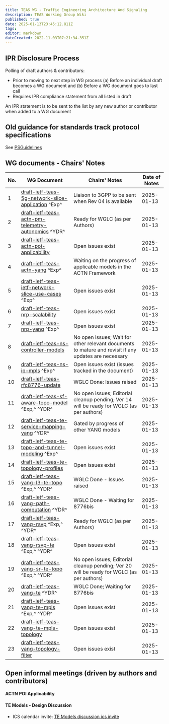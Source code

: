 ```yaml
---
title: TEAS WG - Traffic Engineering Architecture And Signaling
description: TEAS Working Group Wiki
published: true
date: 2025-01-13T23:45:12.811Z
tags: 
editor: markdown
dateCreated: 2022-11-03T07:21:34.351Z
---
```


## IPR Disclosure Process

Polling of draft authors & contributors:
  - Prior to moving to next step in WG process
    (a) Before an individual draft becomes a WG document and
    (b) Before a WG document goes to last call
  - Requires IPR compliance statement from all listed in draft
 
An IPR statement is to be sent to the list by any new author or contributor when added to a WG document

## Old guidance for standards track protocol specifications
See [PSGuidelines](/group/teas/PSGuidelines)

## WG documents - Chairs' Notes

|No.| WG Document                                      | Chairs' Notes                                      | Date of Notes
|---|--------------------------------------------------|----------------------------------------------------|---------------------------------
|  1| [draft-ietf-teas-5g-network-slice-application](https://datatracker.ietf.org/doc/draft-ietf-teas-5g-network-slice-application/) ^Exp^| Liaison to 3GPP to be sent when Rev 04 is available| 2025-01-13
|  2| [draft-ietf-teas-actn-pm-telemetry-autonomics](https://datatracker.ietf.org/doc/draft-ietf-teas-actn-pm-telemetry-autonomics/) ^YDR^| Ready for WGLC (as per Authors)     | 2025-01-13
|  3| [draft-ietf-teas-actn-poi-applicability](https://datatracker.ietf.org/doc/draft-ietf-teas-actn-poi-applicability/)                  | Open issues exist                   | 2025-01-13
|  4| [draft-ietf-teas-actn-yang](https://datatracker.ietf.org/doc/draft-ietf-teas-actn-yang/) ^Exp^                                      | Waiting on the progress of applicable models in the ACTN Framework| 2025-01-13
|  5| [draft-ietf-teas-ietf-network-slice-use-cases](https://datatracker.ietf.org/doc/draft-ietf-teas-ietf-network-slice-use-cases/) ^Exp^| Open issues exist                   | 2025-01-13
|  6| [draft-ietf-teas-nrp-scalability](https://datatracker.ietf.org/doc/draft-ietf-teas-nrp-scalability/)                                | Open issues exist                   | 2025-01-13
|  7| [draft-ietf-teas-nrp-yang](https://datatracker.ietf.org/doc/draft-ietf-teas-nrp-yang/) ^Exp^                                        | Open issues exist                   | 2025-01-13
|  8| [draft-ietf-teas-ns-controller-models](https://datatracker.ietf.org/doc/draft-ietf-teas-ns-controller-models/)                      | No open issues; Wait for other relevant documents to mature and revisit if any updates are necessary|2025-01-13
|  9| [draft-ietf-teas-ns-ip-mpls](https://datatracker.ietf.org/doc/draft-ietf-teas-ns-ip-mpls/) ^Exp^                                    | Open issues exist (issues tracked in the document)| 2025-01-13
| 10| [draft-ietf-teas-rfc8776-update](https://datatracker.ietf.org/doc/draft-ietf-teas-rfc8776-update/)                                  | WGLC Done: Issues raised            | 2025-01-13
| 11| [draft-ietf-teas-sf-aware-topo-model](https://datatracker.ietf.org/doc/draft-ietf-teas-sf-aware-topo-model/) ^Exp,^ ^YDR^           | No open issues; Editorial cleanup pending; Ver 14 will be ready for WGLC (as per authors)| 2025-01-13
| 12| [draft-ietf-teas-te-service-mapping-yang](https://datatracker.ietf.org/doc/draft-ietf-teas-te-service-mapping-yang/) ^YDR^          | Gated by progress of other YANG models| 2025-01-13
| 13| [draft-ietf-teas-te-topo-and-tunnel-modeling](https://datatracker.ietf.org/doc/draft-ietf-teas-te-topo-and-tunnel-modeling/) ^Exp^  | Open issues exist                   | 2025-01-13
| 14| [draft-ietf-teas-te-topology-profiles](https://datatracker.ietf.org/doc/draft-ietf-teas-te-topology-profiles/)                      | Open issues exist                   | 2025-01-13
| 15| [draft-ietf-teas-yang-l3-te-topo](https://datatracker.ietf.org/doc/draft-ietf-teas-yang-l3-te-topo/) ^Exp,^ ^YDR^                   | WGLC Done - Issues raised           | 2025-01-13
| 16| [draft-ietf-teas-yang-path-computation](https://datatracker.ietf.org/doc/draft-ietf-teas-yang-path-computation/) ^YDR^              | WGLC Done - Waiting for 8776bis     | 2025-01-13
| 17| [draft-ietf-teas-yang-rsvp](https://datatracker.ietf.org/doc/draft-ietf-teas-yang-rsvp/) ^Exp,^ ^YDR^                               | Ready for WGLC (as per Authors)     | 2025-01-13
| 18| [draft-ietf-teas-yang-rsvp-te](https://datatracker.ietf.org/doc/draft-ietf-teas-yang-rsvp-te/) ^Exp,^ ^YDR^                         | Open issues exist                   | 2025-01-13
| 19| [draft-ietf-teas-yang-sr-te-topo](https://datatracker.ietf.org/doc/draft-ietf-teas-yang-sr-te-topo/) ^Exp,^ ^YDR^                   | No open issues; Editorial cleanup pending; Ver 20 will be ready for WGLC (as per authors)| 2025-01-13 
| 20| [draft-ietf-teas-yang-te](https://datatracker.ietf.org/doc/draft-ietf-teas-yang-te/) ^YDR^                                          | WGLC Done; Waiting for 8776bis      | 2025-01-13
| 21| [draft-ietf-teas-yang-te-mpls](https://datatracker.ietf.org/doc/draft-ietf-teas-yang-te-mpls/) ^Exp,^ ^YDR^                         | Open issues exist                   | 2025-01-13
| 22| [draft-ietf-teas-yang-te-mpls-topology](https://datatracker.ietf.org/doc/draft-ietf-teas-yang-te-mpls/)                             | Open issues exist                   | 2025-01-13
| 23| [draft-ietf-teas-yang-topology-filter](https://datatracker.ietf.org/doc/draft-ietf-teas-yang-topology-filter)                       | Open issues exist                   | 2025-01-13


## Open informal meetings (driven by authors and contributors)

 #### ACTN POI Applicability
 #### TE Models - Design Discussion
  * ICS calendar invite: [TE Models discussion ics invite](https://mailarchive.ietf.org/arch/msg/teas/xKm4Q0KZaPtwtZawSWcL75UnNrg/5/) 